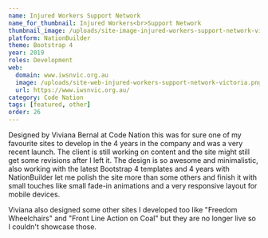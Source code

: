 ```yaml
---
name: Injured Workers Support Network
name_for_thumbnail: Injured Workers<br>Support Network
thumbnail_image: /uploads/site-image-injured-workers-support-network-victoria.jpg
platform: NationBuilder
theme: Bootstrap 4
year: 2019
roles: Development
web:
  domain: www.iwsnvic.org.au
  image: /uploads/site-web-injured-workers-support-network-victoria.png
  url: https://www.iwsnvic.org.au/
category: Code Nation
tags: [featured, other]
order: 26
---
```


Designed by Viviana Bernal at Code Nation this was for sure one of my favourite sites to develop in the 4 years in the company and was a very recent launch. The client is still working on content and the site might still get some revisions after I left it. The design is so awesome and minimalistic, also working with the latest Bootstrap 4 templates and 4 years with NationBuilder let me polish the site more than some others and finish it with small touches like small fade-in animations and a very responsive layout for mobile devices.

Viviana also designed some other sites I developed too like "Freedom Wheelchairs" and "Front Line Action on Coal" but they are no longer live so I couldn't showcase those.